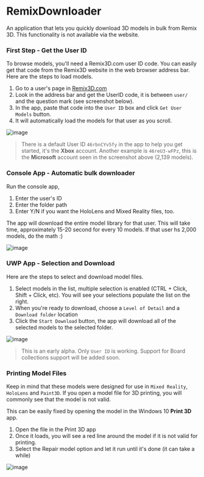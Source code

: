 # RemixDownloader
An application that lets you quickly download 3D models in bulk from Remix 3D. This functionality is not available via the website.


### First Step - Get the User ID

To browse models, you'll need a Remix3D.com user ID code. You can easily get that code from the Remix3D website in the web browser address bar. Here are the steps to load models.

1. Go to a user's page in [Remix3D.com](https://www.remix3d.com)
2. Look in the address bar and get the UserID code, it is between `user/` and the question mark (see screenshot below).
3. In the app, paste that code into the `User ID` box and click `Get User Models` button.
4. It will automatically load the models for that user as you scroll.

![image](https://user-images.githubusercontent.com/3520532/61412729-9f80a300-a8b7-11e9-912f-c899c6889b0e.png)

> There is a default User ID `46rbnCYv5fy` in the app to help you get started, it's the **Xbox** account. Another example is `46reU3-wFPz`, this is the **Microsoft** account seen in the screenshot above (2,139 models).

### Console App - Automatic bulk downloader

Run the console app, 

1. Enter the user's ID
2. Enter the folder path
3. Enter Y/N if you want the HoloLens and Mixed Reality files, too.

The app will download the entire model library for that user. This will take time, approximately 15-20 second for every 10 models. If that user hs 2,000 models, do the math :)

![image](https://dvlup.blob.core.windows.net/general-app-files/GIFs/RemixDownloaderConsoleGif.gif)

### UWP App - Selection and Download

Here are the steps to select and download model files.

1. Select models in the list, multiple selection is enabled (CTRL + Click, Shift + Click, etc). You will see your selections populate the list on the right.
2. When you're ready to download, choose a `Level of Detail` and a `Download folder` location
3. Click the `Start Download` button, the app will download all of the selected models to the selected folder.

![image](https://user-images.githubusercontent.com/3520532/61333383-bdd19a80-a7f4-11e9-89e9-5b0b7faf01c1.png)


> This is an early alpha. Only `User ID` is working. Support for Board collections support will be added soon.

### Printing Model Files

Keep in mind that these models were designed for use in `Mixed Reality`, `HoloLens` and `Paint3D`. If you open a model file for 3D printing, you will commonly see that the model is not valid. 

This can be easily fixed by opening the model in the Windows 10 **Print 3D** app. 

1. Open the file in the Print 3D app
2. Once it loads, you will see a red line around the model if it is not valid for printing. 
3. Select the Repair model option and let it run until it's done (it can take a while)

![image](https://user-images.githubusercontent.com/3520532/61412378-b7a3f280-a8b6-11e9-9018-477d593d993a.png)
